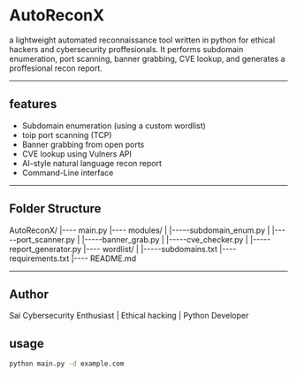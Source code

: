 # AutoReconX
a lightweight automated reconnaissance tool written in python for ethical hackers and cybersecurity proffesionals.
It performs subdomain enumeration, port scanning, banner grabbing, CVE lookup, and generates a proffesional recon report.

------

## features

- Subdomain enumeration (using a custom wordlist)
- toip port scanning (TCP)
- Banner grabbing from open ports
- CVE lookup using Vulners API
- AI-style natural language recon report
- Command-Line interface

-------

## Folder Structure

AutoReconX/
 |---- main.py
 |---- modules/
|  |-----subdomain_enum.py
|  |-----port_scanner.py
|  |-----banner_grab.py
|  |-----cve_checker.py
|  |-----report_generator.py
 |---- wordlist/
|  |-----subdomains.txt
 |---- requirements.txt
 |---- README.md

 ---------

## Author

Sai 
Cybersecurity Enthusiast | Ethical hacking | Python Developer


## usage

```bash
python main.py -d example.com

